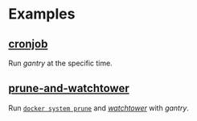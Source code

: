 # Examples

## [cronjob](./cronjob)

Run *gantry* at the specific time.

## [prune-and-watchtower](./prune-and-watchtower)

Run [`docker system prune`](https://docs.docker.com/engine/reference/commandline/system_prune/) and [*watchtower*](https://github.com/containrrr/watchtower) with *gantry*.

